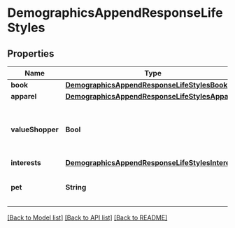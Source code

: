 # DemographicsAppendResponseLifeStyles

## Properties
Name | Type | Description | Notes
------------ | ------------- | ------------- | -------------
**book** | [**DemographicsAppendResponseLifeStylesBook**](DemographicsAppendResponseLifeStylesBook.md) |  | [optional] 
**apparel** | [**DemographicsAppendResponseLifeStylesApparel**](DemographicsAppendResponseLifeStylesApparel.md) |  | [optional] 
**valueShopper** | **Bool** | Indicates whether the person is flagged as a value shopper. | [optional] 
**interests** | [**DemographicsAppendResponseLifeStylesInterests**](DemographicsAppendResponseLifeStylesInterests.md) |  | [optional] 
**pet** | **String** | The type of pet the person owns. | [optional] 

[[Back to Model list]](../README.md#documentation-for-models) [[Back to API list]](../README.md#documentation-for-api-endpoints) [[Back to README]](../README.md)


